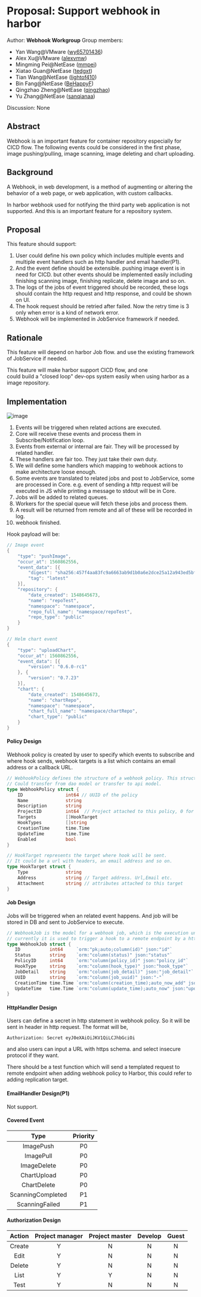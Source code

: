 # Proposal:  Support webhook in harbor

Author: **Webhook Workgroup** Group members:

- Yan Wang@VMware ([wy65701436](https://github.com/wy65701436))
- Alex Xu@VMware ([alexvmw](https://github.com/alexvmw))
- Mingming Pei@NetEase ([mmpei](https://github.com/mmpei))
- Xiatao Guan@NetEase ([tedgxt](https://github.com/tedgxt))
- Tian Wang@NetEase ([lightof410](https://github.com/lightof410))
- Bin Fang@NetEase ([BeHappyF](https://github.com/BeHappyF))
- Qingzhao Zheng@NetEase ([qingzhao](https://github.com/qingzhao))
- Yu Zhang@NetEase ([sanqianaa](https://github.com/sanqianaa))

Discussion: None

## Abstract

Webhook is an important feature for container repository especially for CICD flow. The following events could be considered in the first phase, image pushing/pulling, image scanning, image deleting and chart uploading. 

## Background

A Webhook, in web development, is a method of augmenting or altering the behavior of a web page, or web application, with custom callbacks. 

In harbor webhook used for notifying the third party web application is not supported. And this is an important feature for a repository system.

## Proposal

This feature should support:

1. User could define his own policy which includes multiple events and multiple event handlers such as http handler and email handler(P1).
2. And the event define should be extensible. pushing image event is in need for CICD. but other events should be implemented easily including finishing scanning image, finishing replicate, delete image and so on.
3. The logs of the jobs of event triggered should be recorded, these logs  should contain the http request and http response, and could be shown on UI.
4. The hook request should be retried after failed. Now the retry time is 3 only when error is a kind of network error.
5. Webhook will be implemented in JobService framework if needed.

## Rationale

This feature will depend on harbor Job flow. and use the existing framework of JobService if needed.

This feature will make harbor support CICD flow, and one could build a "closed loop" dev-ops system easily when using harbor as a image repository.

## Implementation


![image](https://gitlab.com/pmm123/pics/raw/master/learn/harbor-webhook-ng.png)

1. Events will be triggered when related actions are executed.
2. Core will receive these events and process them in Subscribe/Notification loop.
3. Events from external or internal are fair. They will be processed by related handler.
4. These handlers are fair too. They just take their own duty.
5. We will define some handlers which mapping to webhook actions to make architecture loose enough.
6. Some events are translated to related jobs and post to JobService, some are processed in Core. e.g. event of sending a http request will be executed in JS while printing a message to stdout will be in Core.
7. Jobs will be added to related queues.
8. Workers for the special queue will fetch these jobs and process them.
9. A result will be returned from remote and all of these will be recorded in log.
10. webhook finished.

Hook payload will be: 

```go
// Image event
{
    "type": "pushImage",
    "occur_at": 1560862556,
    "event_data": [{
        "digest": "sha256:457f4aa83fc9a6663ab9d1b0a6e2dce25a12a943ed5bf2c1747c58d48bbb4917",  
        "tag": "latest"
    }], 
    "repository": {
        "date_created": 1548645673, 
        "name": "repoTest", 
        "namespace": "namespace", 
        "repo_full_name": "namespace/repoTest", 
        "repo_type": "public"
    }
}

// Helm chart event
{
    "type": "uploadChart",
    "occur_at": 1560862556,
    "event_data": [{
        "version": "0.6.0-rc1"
    }, {
        "version": "0.7.23"
    }], 
    "chart": {
        "date_created": 1548645673, 
        "name": "chartRepo", 
        "namespace": "namespace", 
        "chart_full_name": "namespace/chartRepo", 
        "chart_type": "public"
    }
}
```

#### Policy Design

Webhook policy is created by user to specify which events to subscribe and where hook sends, webhook targets is a list which contains an email address or a callback URL.

```go
// WebhookPolicy defines the structure of a webhook policy. This struct is used internally.
// Could transfer from dao model or transfer to api model.
type WebhookPolicy struct {
	ID                int64 // UUID of the policy
	Name              string
	Description       string
	ProjectID         int64  // Project attached to this policy, 0 for a global webhook
	Targets           []HookTarget
	HookTypes         []string
	CreationTime      time.Time
	UpdateTime        time.Time
	Enabled           bool
}

// HookTarget represents the target where hook will be sent. 
// It could be a url with headers, an email address and so on.
type HookTarget struct {
	Type              string
	Address           string // Target address. Url,Email etc.
	Attachment        string // attributes attached to this target
}
```

#### Job Design

Jobs will be triggered when an related event happens. And job will be stored in DB and sent to JobService to  execute.

```go
// WebhookJob is the model for a webhook job, which is the execution unit on job service,
// currently it is used to trigger a hook to a remote endpoint by a http request
type WebhookJob struct {
   ID           int64     `orm:"pk;auto;column(id)" json:"id"`
   Status       string    `orm:"column(status)" json:"status"`
   PolicyID     int64     `orm:"column(policy_id)" json:"policy_id"`
   HookType     string    `orm:"column(hook_type)" json:"hook_type"`
   JobDetail    string    `orm:"column(job_detail)" json:"job_detail"`
   UUID         string    `orm:"column(job_uuid)" json:"-"`
   CreationTime time.Time `orm:"column(creation_time);auto_now_add" json:"creation_time"`
   UpdateTime   time.Time `orm:"column(update_time);auto_now" json:"update_time"`
}
```

#### HttpHandler Design

Users can define a secret in http statement in webhook policy. So it will be sent in header in http request. The format will be,

```
Authorization: Secret eyJ0eXAiOiJKV1QiLCJhbGciOi
```

and also users can input a URL with https schema. and select insecure protocol if they want.

There should be a test function which will send a templated request to remote endpoint when adding webhook policy to Harbor, this could refer to adding replication target.

#### EmailHandler Design(P1)

Not support.

#### Covered Event

|       Type        | Priority |
| :---------------: | :------: |
|     ImagePush     |    P0    |
|     ImagePull     |    P0    |
|    ImageDelete    |    P0    |
|    ChartUpload    |    P0    |
|    ChartDelete    |    P0    |
| ScanningCompleted |    P1    |
|  ScanningFailed   |    P1    |



#### Authorization Design

| Action | Project manager | Project master | Develop | Guest |
| :----: | :-------------: | :------------: | :-----: | :---: |
| Create |        Y        |       N        |    N    |   N   |
|  Edit  |        Y        |       N        |    N    |   N   |
| Delete |        Y        |       N        |    N    |   N   |
|  List  |        Y        |       Y        |    N    |   N   |
|  Test  |        Y        |       N        |    N    |   N   |

